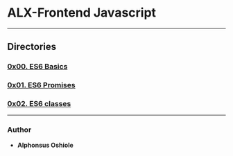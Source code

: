 # ALX-Frontend Javascript

---
## Directories

### [0x00. ES6 Basics](./0x00-ES6_basic)
### [0x01. ES6 Promises](./0x01-ES6_promise)
### [0x02. ES6 classes](./0x02-ES6_classes)






---
### Author
* **Alphonsus Oshiole**


